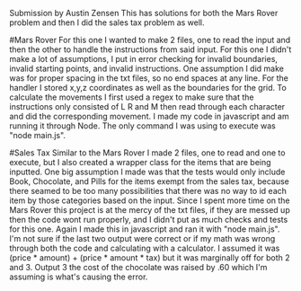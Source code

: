 Submission by Austin Zensen
This has solutions for both the Mars Rover problem and then I did the sales tax problem as well.

#Mars Rover
    For this one I wanted to make 2 files, one to read the input and then the other to handle the instructions
    from said input. For this one I didn't make a lot of assumptions, I put in error checking for invalid boundaries, 
    invalid starting points, and invalid instructions. One assumption I did make was for proper spacing in the txt files,
    so no end spaces at any line. For the handler I stored x,y,z coordinates as well as the boundaries for the grid. To 
    calculate the movements I first used a regex to make sure that the instructions only consisted of L R and M
    then read through each character and did the corresponding movement. I made my code in javascript and am 
    running it through Node. The only command I was using to execute was "node main.js".

#Sales Tax
    Similar to the Mars Rover I made 2 files, one to read and one to execute, but I also created a wrapper class for the
    items that are being inputted. One big assumption I made was that the tests would only include Book, Chocolate, and Pills 
    for the items exempt from the sales tax, because there seamed to be too many possibilities that there was no way to id each
    item by those categories based on the input. Since I spent more time on the Mars Rover this project is at the mercy of the
    txt files, if they are messed up then the code wont run properly, and I didn't put as much checks and tests for this one. Again
    I made this in javascript and ran it with "node main.js". I'm not sure if the last two output were correct or if my math was wrong
    through both the code and calculating with a calculator. I assumed it was (price * amount) + (price * amount * tax) but it was
    marginally off for both 2 and 3. Output 3 the cost of the chocolate was raised by .60 which I'm assuming is what's causing the error.